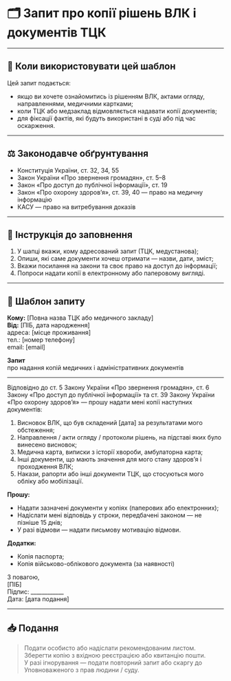 # 🗂️ Запит про копії рішень ВЛК і документів ТЦК

---

## 📘 Коли використовувати цей шаблон
Цей запит подається:
- якщо ви хочете ознайомитись із рішенням ВЛК, актами огляду, направленнями, медичними картками;
- коли ТЦК або медзаклад відмовляється надавати копії документів;
- для фіксації фактів, які будуть використані в суді або під час оскарження.

---

## ⚖️ Законодавче обґрунтування
- Конституція України, ст. 32, 34, 55
- Закон України «Про звернення громадян», ст. 5–8
- Закон «Про доступ до публічної інформації», ст. 19
- Закон «Про охорону здоров’я», ст. 39, 40 — право на медичну інформацію
- КАСУ — право на витребування доказів

---

## 📝 Інструкція до заповнення
1. У шапці вкажи, кому адресований запит (ТЦК, медустанова);
2. Опиши, які саме документи хочеш отримати — назви, дати, зміст;
3. Вкажи посилання на закони та своє право на доступ до інформації;
4. Попроси надати копії в електронному або паперовому вигляді.

---

## 📄 Шаблон запиту

**Кому:** [Повна назва ТЦК або медичного закладу]  
**Від:** [ПІБ, дата народження]  
адреса: [місце проживання]  
тел.: [номер телефону]  
email: [email]

**Запит**  
про надання копій медичних і адміністративних документів

---

Відповідно до ст. 5 Закону України «Про звернення громадян», ст. 6 Закону «Про доступ до публічної інформації» та ст. 39 Закону України «Про охорону здоров’я» — прошу надати мені копії наступних документів:

1. Висновок ВЛК, що був складений [дата] за результатами мого обстеження;
2. Направлення / акти огляду / протоколи рішень, на підставі яких було винесено висновок;
3. Медична карта, виписки з історії хвороби, амбулаторна карта;
4. Інші документи, що мають значення для мого стану здоров’я і проходження ВЛК;
5. Накази, рапорти або інші документи ТЦК, що стосуються мого обліку або мобілізації.

**Прошу:**
- Надати зазначені документи у копіях (паперових або електронних);
- Надіслати мені відповідь у строки, передбачені законом — не пізніше 15 днів;
- У разі відмови — надати письмову мотивацію відмови.

**Додатки:**
- Копія паспорта;
- Копія військово-облікового документа (за наявності)

З повагою,  
[ПІБ]  
Підпис: ____________  
Дата: [дата подання]

---

## 📥 Подання
> Подати особисто або надіслати рекомендованим листом.  
> Зберегти копію з вхідною реєстрацією або квитанцію пошти.  
> У разі ігнорування — подати повторний запит або скаргу до Уповноваженого з прав людини / суду.

